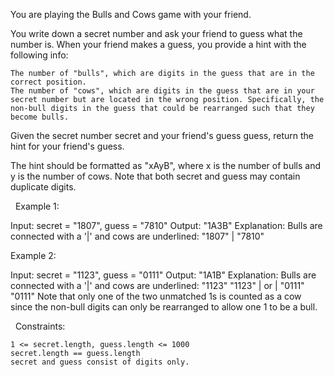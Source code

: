 You are playing the Bulls and Cows game with your friend.

You write down a secret number and ask your friend to guess what the number is. When your friend makes a guess, you provide a hint with the following info:


	The number of "bulls", which are digits in the guess that are in the correct position.
	The number of "cows", which are digits in the guess that are in your secret number but are located in the wrong position. Specifically, the non-bull digits in the guess that could be rearranged such that they become bulls.


Given the secret number secret and your friend's guess guess, return the hint for your friend's guess.

The hint should be formatted as "xAyB", where x is the number of bulls and y is the number of cows. Note that both secret and guess may contain duplicate digits.

 
Example 1:

Input: secret = "1807", guess = "7810"
Output: "1A3B"
Explanation: Bulls are connected with a '|' and cows are underlined:
"1807"
  |
"7810"

Example 2:

Input: secret = "1123", guess = "0111"
Output: "1A1B"
Explanation: Bulls are connected with a '|' and cows are underlined:
"1123"        "1123"
  |      or     |
"0111"        "0111"
Note that only one of the two unmatched 1s is counted as a cow since the non-bull digits can only be rearranged to allow one 1 to be a bull.


 
Constraints:


	1 <= secret.length, guess.length <= 1000
	secret.length == guess.length
	secret and guess consist of digits only.

